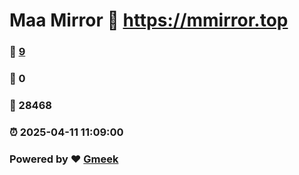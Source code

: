 # Maa Mirror :link: https://mmirror.top 
### :page_facing_up: [9](https://mmirror.top/tag.html) 
### :speech_balloon: 0 
### :hibiscus: 28468 
### :alarm_clock: 2025-04-11 11:09:00 
### Powered by :heart: [Gmeek](https://github.com/Meekdai/Gmeek)

